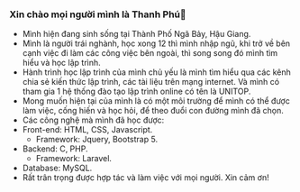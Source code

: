 ### Xin chào mọi người mình là Thanh Phú👋
- Mình hiện đang sinh sống tại Thành Phố Ngã Bảy, Hậu Giang.
- Mình là người trái nghành, học xong 12 thì mình nhập ngũ, khi trở về bên cạnh việc đi làm các công việc bên ngoài, thì song song đó mình tìm hiểu và học lập trình.
- Hành trình học lập trình của mình chủ yếu là mình tìm hiểu qua các kênh chia sẻ kiến thức lập trình, các tài liệu trên mạng internet. Và mình có tham gia 1 hệ thống đào tạo lập trình online có tên là UNITOP.
- Mong muốn hiện tại của mình là có một môi trường để mình có thể được làm việc, cống hiến và học hỏi, để theo đuổi con đường mình đã chọn.
- Các công nghệ mà mình đã học được:
- Front-end: HTML, CSS, Javascript.
  + Framework: Jquery, Bootstrap 5.
- Backend: C, PHP.
  + Framework: Laravel.
- Database: MySQL.
- Rất trân trọng được hợp tác và làm việc với mọi người. Xin cảm ơn!
<!--
**PhuJs/PhuJs** is a ✨ _special_ ✨ repository because its `README.md` (this file) appears on your GitHub profile.

Here are some ideas to get you started:

- 🔭 Hiện tại mình là 1 một  trái nghành có đam mê với Lập trình nên mình quyết định theo con đường này.
- 🌱 Con đường học lập trình của mình chủ yếu là tự học, mình học qua các khóa học trên mạng và có đăng kí học tại các hệ thống đào tạo online.
- 👯 Mình rất mong muốn có một môi trường để mình được học hỏi, phát triển và cống hiến tất cả những gì mình có cho công việc lập trình này.
- 💬 Mọi người có n
- 📫 How to reach me: ...
- 😄 Pronouns: ...
- ⚡ Fun fact: ...
-->

